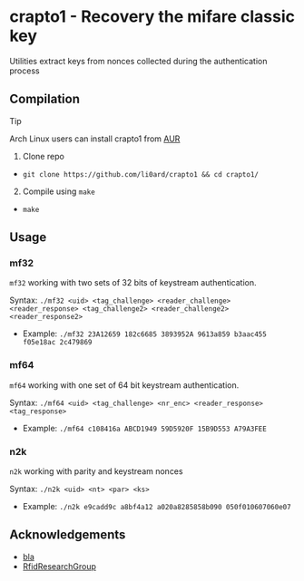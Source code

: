 # crapto1 - Recovery the mifare classic key

Utilities extract keys from nonces collected during the authentication process

## Compilation

> [!TIP]
> Arch Linux users can install crapto1 from [AUR](https://aur.archlinux.org/packages/crapto1)

1. Clone repo
- `git clone https://github.com/li0ard/crapto1 && cd crapto1/`
2. Compile using `make`
- `make`

## Usage
### mf32

`mf32` working with two sets of 32 bits of keystream authentication.

Syntax: `./mf32 <uid> <tag_challenge> <reader_challenge> <reader_response> <tag_challenge2> <reader_challenge2> <reader_response2>`
- Example: `./mf32 23A12659 182c6685 3893952A 9613a859 b3aac455 f05e18ac 2c479869`

### mf64

`mf64` working with one set of 64 bit keystream authentication.

Syntax: `./mf64 <uid> <tag_challenge> <nr_enc> <reader_response> <tag_response>`
- Example: `./mf64 c108416a ABCD1949 59D5920F 15B9D553 A79A3FEE`

### n2k

`n2k` working with parity and keystream nonces

Syntax: `./n2k <uid> <nt> <par> <ks>`
- Example: `./n2k e9cadd9c a8bf4a12 a020a8285858b090 050f010607060e07`

## Acknowledgements

 - [bla](mailto:blapost@gmail.com)
 - [RfidResearchGroup](https://github.com/RfidResearchGroup/proxmark3)
